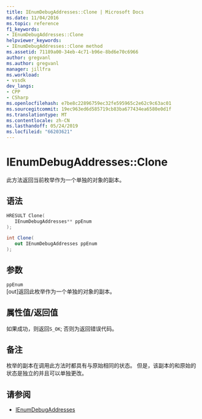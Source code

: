 ```yaml
---
title: IEnumDebugAddresses::Clone | Microsoft Docs
ms.date: 11/04/2016
ms.topic: reference
f1_keywords:
- IEnumDebugAddresses::Clone
helpviewer_keywords:
- IEnumDebugAddresses::Clone method
ms.assetid: 71189a00-34eb-4c71-b96e-8bd6e70c6966
author: gregvanl
ms.author: gregvanl
manager: jillfra
ms.workload:
- vssdk
dev_langs:
- CPP
- CSharp
ms.openlocfilehash: e7be8c22896759ec32fe595965c2e62c9c63ac01
ms.sourcegitcommit: 19ec963ed6d585719cb83ba677434ea6580e0d1f
ms.translationtype: MT
ms.contentlocale: zh-CN
ms.lasthandoff: 05/24/2019
ms.locfileid: "66203621"
---
```

# <a name="ienumdebugaddressesclone"></a>IEnumDebugAddresses::Clone
此方法返回当前枚举作为一个单独的对象的副本。

## <a name="syntax"></a>语法

```cpp
HRESULT Clone(
   IEnumDebugAddresses** ppEnum
);
```

```csharp
int Clone(
   out IEnumDebugAddresses ppEnum
);
```

## <a name="parameters"></a>参数
`ppEnum`\
[out]返回此枚举作为一个单独的对象的副本。

## <a name="property-valuereturn-value"></a>属性值/返回值
 如果成功，则返回`S_OK`; 否则为返回错误代码。

## <a name="remarks"></a>备注
 枚举的副本在调用此方法时都具有与原始相同的状态。 但是，该副本的和原始的状态是独立的并且可以单独更改。

## <a name="see-also"></a>请参阅
- [IEnumDebugAddresses](../../../extensibility/debugger/reference/ienumdebugaddresses.md)